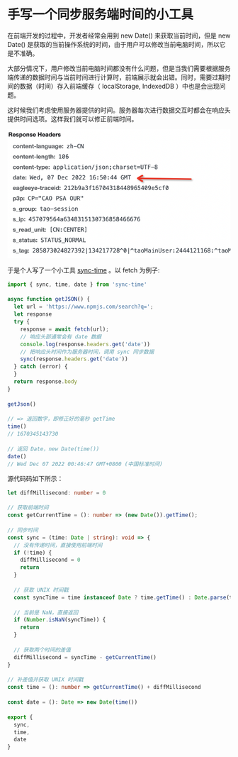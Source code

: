 # 手写一个同步服务端时间的小工具

在前端开发的过程中，开发者经常会用到 new Date() 来获取当前时间，但是 new Date() 是获取的当前操作系统的时间，由于用户可以修改当前电脑时间，所以它是不准确。

大部分情况下，用户修改当前电脑时间都没有什么问题，但是当我们需要根据服务端传递的数据时间与当前时间进行计算时，前端展示就会出错。同时，需要过期时间的数据（时间）存入前端缓存（ localStorage, IndexedDB ）中也是会出现问题。

这时候我们考虑使用服务器提供的时间。服务器每次进行数据交互时都会在响应头提供时间选项。这样我们就可以修正前端时间。

![sync-time](./sync-time.png)

于是个人写了一个小工具 [sync-time](https://github.com/wsafight/personBlog/blob/master/handwriting-tools/sync-time.png) 。以 fetch 为例子:

```ts
import { sync, time, date } from 'sync-time'

async function getJSON() {
  let url = 'https://www.npmjs.com/search?q=';
  let response
  try {
    response = await fetch(url);
    // 响应头部通常会有 date 数据
    console.log(response.headers.get('date'))
    // 把响应头时间作为服务器时间，调用 sync 同步数据
    sync(response.headers.get('date'))
  } catch (error) {
  }
  return response.body
}

getJson()

// => 返回数字，即修正好的毫秒 getTime
time()
// 1670345143730

// 返回 Date，new Date(time())
date()
// Wed Dec 07 2022 00:46:47 GMT+0800 (中国标准时间)
```

源代码码如下所示：

```ts
let diffMillisecond: number = 0

// 获取前端时间
const getCurrentTime = (): number => (new Date()).getTime();

// 同步时间
const sync = (time: Date | string): void => {
  // 没有传递时间，直接使用前端时间
  if (!time) {
    diffMillisecond = 0
    return
  }

  // 获取 UNIX 时间戳
  const syncTime = time instanceof Date ? time.getTime() : Date.parse(time)
  
  // 当前是 NaN，直接返回
  if (Number.isNaN(syncTime)) {
    return
  }

  // 获取两个时间的差值
  diffMillisecond = syncTime - getCurrentTime()
}

// 补差值并获取 UNIX 时间戳
const time = (): number => getCurrentTime() + diffMillisecond

const date = (): Date => new Date(time())

export {
  sync,
  time,
  date
}
```